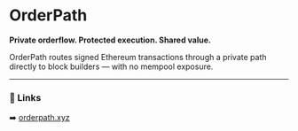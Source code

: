 # OrderPath

**Private orderflow. Protected execution. Shared value.**

OrderPath routes signed Ethereum transactions through a private path  
directly to block builders — with no mempool exposure.  

---

### 🔗 Links
➡️ [orderpath.xyz](https://orderpath.xyz)
